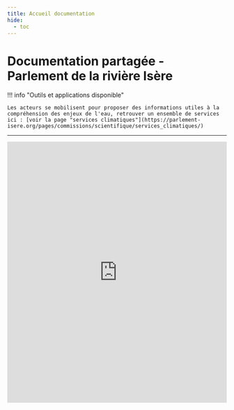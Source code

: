 ```yaml
---
title: Accueil documentation
hide:
  - toc
---
```


# Documentation partagée - Parlement de la rivière Isère

!!! info "Outils et applications disponible"

    Les acteurs se mobilisent pour proposer des informations utiles à la compréhension des enjeux de l'eau, retrouver un ensemble de services ici : [voir la page "services climatiques"](https://parlement-isere.org/pages/commissions/scientifique/services_climatiques/)

---

<iframe src="https://drive.google.com/embeddedfolderview?id=1f2384r_etr7J2kb4TI4pcjkuqperIxVx#grid" style="width:100%; height:600px; border:0;"></iframe>
